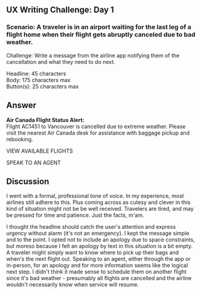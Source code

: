 ## UX Writing Challenge: Day 1
### Scenario: A traveler is in an airport waiting for the last leg of a flight home when their flight gets abruptly canceled due to bad weather.

Challenge: Write a message from the airline app notifying them of the cancellation and what they need to do next.

Headline: 45 characters  
Body: 175 characters max  
Button(s): 25 characters max  

## Answer

**Air Canada Flight Status Alert:**  
Flight AC1451 to Vancouver is cancelled due to extreme weather. Please visit the nearest Air Canada desk for assistance with baggage pickup and rebooking.

VIEW AVAILABLE FLIGHTS

SPEAK TO AN AGENT


## Discussion
I went with a formal, professional tone of voice. In my experience, most airlines still adhere to this. Plus coming across as cutesy and clever in this kind of situation might not be be well received. Travelers are tired, and may be pressed for time and patience. Just the facts, m'am. 

I thought the headline should catch the user's attention and express urgency without alarm (it's not an emergency). I kept the message simple and to the point. I opted not to include an apology due to space constraints, but moreso because I felt an apology by text in this situation is a bit empty. A traveler might simply want to know where to pick up their bags and when's the next flight out. Speaking to an agent, either through the app or in-person, for an apology and for more information seems like the logical next step. I didn't think it made sense to schedule them on another flight since it's bad weather - presumably all flights are cancelled and the airline wouldn't necessarily know when service will resume.     
